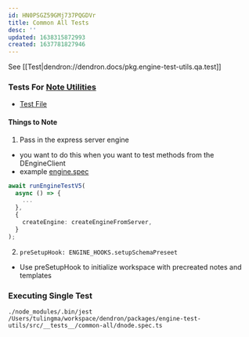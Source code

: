 ```yaml
---
id: HN0PSGZ59GMj737PQGDVr
title: Common All Tests
desc: ''
updated: 1638315872993
created: 1637781827946
---
```


See [[Test|dendron://dendron.docs/pkg.engine-test-utils.qa.test]]

### Tests For [Note Utilities](https://github.com/dendronhq/dendron/blob/master/packages/common-all/src/dnode.ts#L775:L775)

* [Test File](https://github.com/dendronhq/dendron/blob/master/packages/engine-test-utils/src/__tests__/common-all/dnode.spec.ts)

#### Things to Note
1. Pass in the express server engine
  - you want to do this when you want to test methods from the DEngineClient
  - example [engine.spec](https://github.com/dendronhq/dendron/blob/51633edcd0817c9b4aa18ff25f492f7a00e6e088/packages/engine-test-utils/src/__tests__/api-server/engine.spec.ts#L6-L6)
  ```ts
  await runEngineTestV5(
    async () => {
      ...
    },
    {
      createEngine: createEngineFromServer,
    }
  );
  ```

2. `preSetupHook: ENGINE_HOOKS.setupSchemaPreseet`
- Use preSetupHook to initialize workspace with precreated notes and templates

### Executing Single Test
`./node_modules/.bin/jest /Users/tulingma/workspace/dendron/packages/engine-test-utils/src/__tests__/common-all/dnode.spec.ts`
